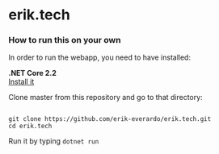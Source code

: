 # erik.tech
<h3>How to run this on your own</h3>
<p>In order to run the webapp, you need to have installed:</p>
<strong>.NET Core 2.2</strong><br>
<a href="https://dotnet.microsoft.com/download">Install it</a>
<p>Clone master from this repository and go to that directory:</p>
<code>
git clone https://github.com/erik-everardo/erik.tech.git
</code>
<code>cd erik.tech</code>
<p>Run it by typing <code>dotnet run</code></p>
